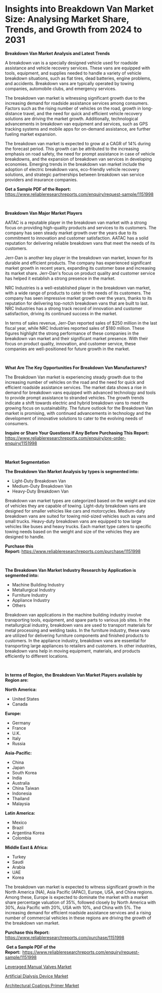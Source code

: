 <p><h1>Insights into Breakdown Van Market Size: Analysing Market Share, Trends, and Growth from 2024 to 2031</h1></p><p><strong>Breakdown Van Market Analysis and Latest Trends</strong></p>
<p><p>A breakdown van is a specially designed vehicle used for roadside assistance and vehicle recovery services. These vans are equipped with tools, equipment, and supplies needed to handle a variety of vehicle breakdown situations, such as flat tires, dead batteries, engine problems, and accidents. Breakdown vans are typically operated by towing companies, automobile clubs, and emergency services.</p><p>The breakdown van market is witnessing significant growth due to the increasing demand for roadside assistance services among consumers. Factors such as the rising number of vehicles on the road, growth in long-distance travel, and the need for quick and efficient vehicle recovery solutions are driving the market growth. Additionally, technological advancements in breakdown van equipment and services, such as GPS tracking systems and mobile apps for on-demand assistance, are further fueling market expansion.</p><p>The breakdown van market is expected to grow at a CAGR of 14% during the forecast period. This growth can be attributed to the increasing emphasis on road safety, the need for prompt assistance in case of vehicle breakdowns, and the expansion of breakdown van services in developing economies. Emerging trends in the breakdown van market include the adoption of electric breakdown vans, eco-friendly vehicle recovery solutions, and strategic partnerships between breakdown van service providers and insurance companies.</p></p>
<p><strong>Get a Sample PDF of the Report:&nbsp;</strong> <a href="https://www.reliableresearchreports.com/enquiry/request-sample/1151998">https://www.reliableresearchreports.com/enquiry/request-sample/1151998</a></p>
<p>&nbsp;</p>
<p><strong>Breakdown Van Major Market Players</strong></p>
<p><p>AATAC is a reputable player in the breakdown van market with a strong focus on providing high-quality products and services to its customers. The company has seen steady market growth over the years due to its commitment to innovation and customer satisfaction. AATAC has a solid reputation for delivering reliable breakdown vans that meet the needs of its customers.</p><p>Jerr-Dan is another key player in the breakdown van market, known for its durable and efficient products. The company has experienced significant market growth in recent years, expanding its customer base and increasing its market share. Jerr-Dan's focus on product quality and customer service has helped it establish a strong presence in the market.</p><p>NRC Industries is a well-established player in the breakdown van market, with a wide range of products to cater to the needs of its customers. The company has seen impressive market growth over the years, thanks to its reputation for delivering top-notch breakdown vans that are built to last. NRC Industries has a strong track record of innovation and customer satisfaction, driving its continued success in the market.</p><p>In terms of sales revenue, Jerr-Dan reported sales of $250 million in the last fiscal year, while NRC Industries reported sales of $180 million. These figures highlight the strong performance of these companies in the breakdown van market and their significant market presence. With their focus on product quality, innovation, and customer service, these companies are well-positioned for future growth in the market.</p></p>
<p>&nbsp;</p>
<p><strong>What Are The Key Opportunities For Breakdown Van Manufacturers?</strong></p>
<p><p>The Breakdown Van market is experiencing steady growth due to the increasing number of vehicles on the road and the need for quick and efficient roadside assistance services. The market data shows a rise in demand for breakdown vans equipped with advanced technology and tools to provide prompt assistance to stranded vehicles. The growth trends indicate a shift towards electric and hybrid breakdown vans to meet the growing focus on sustainability. The future outlook for the Breakdown Van market is promising, with continued advancements in technology and the development of innovative solutions to cater to the evolving needs of consumers.</p></p>
<p><strong>Inquire or Share Your Questions If Any Before Purchasing This Report:</strong> <a href="https://www.reliableresearchreports.com/enquiry/pre-order-enquiry/1151998">https://www.reliableresearchreports.com/enquiry/pre-order-enquiry/1151998</a></p>
<p>&nbsp;</p>
<p><strong>Market Segmentation</strong></p>
<p><strong>The Breakdown Van Market Analysis by types is segmented into:</strong></p>
<p><ul><li>Light-Duty Breakdown Van</li><li>Medium-Duty Breakdown Van</li><li>Heavy-Duty Breakdown Van</li></ul></p>
<p><p>Breakdown van market types are categorized based on the weight and size of vehicles they are capable of towing. Light-duty breakdown vans are designed for smaller vehicles like cars and motorcycles. Medium-duty breakdown vans are suited for towing mid-sized vehicles such as vans and small trucks. Heavy-duty breakdown vans are equipped to tow large vehicles like buses and heavy trucks. Each market type caters to specific towing needs based on the weight and size of the vehicles they are designed to handle.</p></p>
<p><strong>Purchase this Report:&nbsp;</strong><a href="https://www.reliableresearchreports.com/purchase/1151998">https://www.reliableresearchreports.com/purchase/1151998</a></p>
<p>&nbsp;</p>
<p><strong>The Breakdown Van Market Industry Research by Application is segmented into:</strong></p>
<p><ul><li>Machine Building Industry</li><li>Metallurgical Industry</li><li>Furniture Industry</li><li>Appliance Industry</li><li>Others</li></ul></p>
<p><p>Breakdown van applications in the machine building industry involve transporting tools, equipment, and spare parts to various job sites. In the metallurgical industry, breakdown vans are used to transport materials for metal processing and welding tasks. In the furniture industry, these vans are utilized for delivering furniture components and finished products to customers. In the appliance industry, breakdown vans are essential for transporting large appliances to retailers and customers. In other industries, breakdown vans help in moving equipment, materials, and products efficiently to different locations.</p></p>
<p>&nbsp;</p>
<p><strong>In terms of Region, the Breakdown Van Market Players available by Region are:</strong></p>
<p>
    <p> <strong> North America: </strong>
        <ul>
            <li>United States</li>
            <li>Canada</li>
        </ul>
        </p> 
    <p> <strong> Europe: </strong>
        <ul>
            <li>Germany</li>
            <li>France</li>
            <li>U.K.</li>
            <li>Italy</li>
            <li>Russia</li>
        </ul>
        </p> 
    <p> <strong> Asia-Pacific: </strong>
        <ul>
            <li>China</li>
            <li>Japan</li>
            <li>South Korea</li>
            <li>India</li>
            <li>Australia</li>
            <li>China Taiwan</li>
            <li>Indonesia</li>
            <li>Thailand</li>
            <li>Malaysia</li>
        </ul>
        </p> 
    <p> <strong> Latin America: </strong>
        <ul>
            <li>Mexico</li>
            <li>Brazil</li>
            <li>Argentina Korea</li>
            <li>Colombia</li>
        </ul>
        </p> 
    <p> <strong> Middle East & Africa: </strong>
        <ul>
            <li>Turkey</li>
            <li>Saudi</li>
            <li>Arabia</li>
            <li>UAE</li>
            <li>Korea</li>
        </ul>
    </p>
    </p>
<p><p>The breakdown van market is expected to witness significant growth in the North America (NA), Asia Pacific (APAC), Europe, USA, and China regions. Among these, Europe is expected to dominate the market with a market share percentage valuation of 35%, followed closely by North America with 30%, Asia Pacific with 20%, USA with 10%, and China with 5%. The increasing demand for efficient roadside assistance services and a rising number of commercial vehicles in these regions are driving the growth of the breakdown van market.</p></p>
<p><strong>Purchase this Report: </strong><a href="https://www.reliableresearchreports.com/purchase/1151998">https://www.reliableresearchreports.com/purchase/1151998</a></p>
<p>&nbsp;<strong>Get a Sample PDF of the Report:&nbsp;&nbsp;</strong><a href="https://www.reliableresearchreports.com/enquiry/request-sample/1151998">https://www.reliableresearchreports.com/enquiry/request-sample/1151998</a></p>
<p><strong></strong></p>
<p><p><a href="https://view.publitas.com/reportprime-1/leveraged-manual-valves-market-research-report-provides-critical-insights-that-can-help-shape-business-development-and-investment-strategies/">Leveraged Manual Valves Market</a></p><p><a href="https://view.publitas.com/reportprime-1/artificial-dialysis-device-market-size-2023-2030-global-industrial-analysis-key-geographical-regions-market-share-top-key-players-product-types-and-forecast-research-report/">Artificial Dialysis Device Market</a></p><p><a href="https://view.publitas.com/reportprime-1/architectural-coatings-primer-market-size-growth-and-forecast-from-2023-2030/">Architectural Coatings Primer Market</a></p></p>